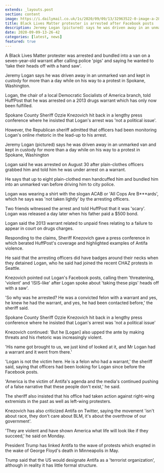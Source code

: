 ```yaml
---
extends: _layouts.post
section: content
image: https://i.dailymail.co.uk/1s/2020/09/09/13/32963522-0-image-a-28_1599653919790.jpg 
title: Black Lives Matter protester is arrested after Facebook posts 
description: Jeremy Logan (pictured) says he was driven away in an unmarked van and kept in custody for more than a day while on his way to a protest in Spokane, Washington. 
date: 2020-09-09-13-26-42 
categories: [latest, news] 
featured: true 
--- 
```

A Black Lives Matter protester was arrested and bundled into a van on a seven-year-old warrant after calling police 'pigs' and saying he wanted to 'take their heads off with a hand saw'. 

Jeremy Logan says he was driven away in an unmarked van and kept in custody for more than a day while on his way to a protest in Spokane, Washington. 

Logan, the chair of a local Democratic Socialists of America branch, told HuffPost that he was arrested on a 2013 drugs warrant which has only now been fulfilled. 

Spokane County Sheriff Ozzie Knezovich hit back in a lengthy press conference where he insisted that Logan's arrest was 'not a political issue'. 

However, the Republican sheriff admitted that officers had been monitoring Logan's online rhetoric in the lead-up to his arrest. 

Jeremy Logan (pictured) says he was driven away in an unmarked van and kept in custody for more than a day while on his way to a protest in Spokane, Washington

Logan said he was arrested on August 30 after plain-clothes officers grabbed him and told him he was under arrest on a warrant. 

He says that up to eight plain-clothed men handcuffed him and bundled him into an unmarked van before driving him to city police. 

Logan was wearing a shirt with the slogan ACAB or 'All Cops Are B***ards', which he says was 'not taken lightly' by the arresting officers. 

Two friends witnessed the arrest and told HuffPost that it was 'scary'. Logan was released a day later when his father paid a $500 bond.

Logan said the 2013 warrant related to unpaid fines relating to a failure to appear in court on drugs charges. 

Responding to the claims, Sheriff Knezovich gave a press conference in which berated HuffPost's coverage and highlighted examples of Antifa violence. 

He said that the arresting officers did have badges around their necks when they detained Logan, who he said had joined the recent CHAZ protests in Seattle. 

Knezovich pointed out Logan's Facebook posts, calling them 'threatening, 'violent' and 'ISIS-like' after Logan spoke about 'taking these pigs' heads off with a saw'. 

'So why was he arrested? He was a convicted felon with a warrant and yes, he knew he had the warrant, and yes, he had been contacted before,' the sheriff said.

Spokane County Sheriff Ozzie Knezovich hit back in a lengthy press conference where he insisted that Logan's arrest was 'not a political issue'

Knezovich continued: 'But he [Logan] also upped the ante by making threats and his rhetoric was increasingly violent. 

'His name got brought to us, we just kind of looked at it, and Mr Logan had a warrant and it went from there.'  

'Logan is not the victim here. He is a felon who had a warrant,' the sheriff said, saying that officers had been looking for Logan since before the Facebook posts.  

'America is the victim of Antifa's agenda and the media's continued pushing of a false narrative that these people don't exist,' he said.  

The sheriff also insisted that his office had taken action against right-wing extremists in the past as well as left-wing protesters. 

Knezovich has also criticized Antifa on Twitter, saying the movement 'isn't about race, they don't care about BLM, it's about the overthrow of our government'. 

'They are violent and have shown America what life will look like if they succeed,' he said on Monday. 

President Trump has linked Antifa to the wave of protests which erupted in the wake of George Floyd's death in Minneapolis in May.  

Trump said that the US would designate Antifa as a 'terrorist organization', although in reality it has little formal structure.  

